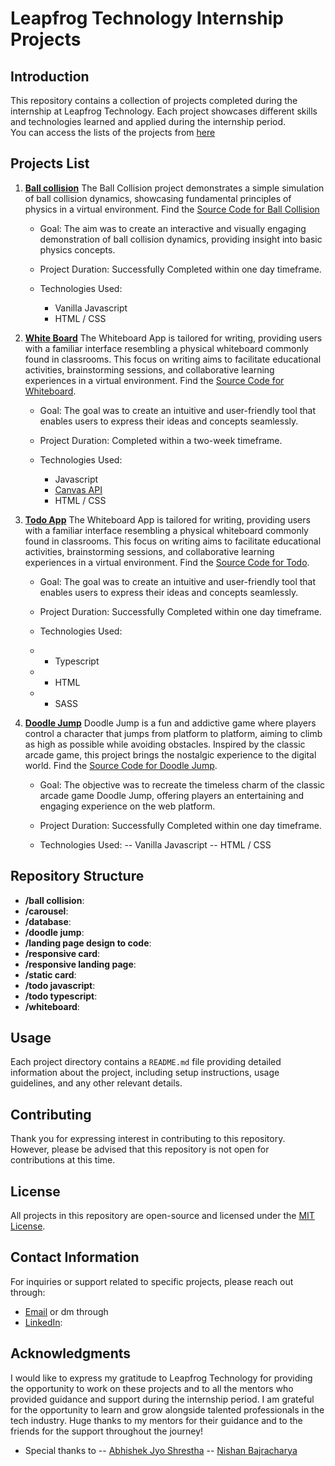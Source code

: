 # Leapfrog Technology Internship Projects

## Introduction

This repository contains a collection of projects completed during the internship at Leapfrog Technology. Each project showcases different skills and technologies learned and applied during the internship period.<br>
You can access the lists of the projects from [here](https://kapilshrestha.github.io/leapfrog_internship/)

## Projects List

1. **[Ball collision](https://kapilshrestha.github.io/leapfrog_internship/ball_collision/)**
   The Ball Collision project demonstrates a simple simulation of ball collision dynamics, showcasing fundamental principles of physics in a virtual environment. Find the [Source Code for Ball Collision](https://github.com/KapilShrestha/leapfrog_internship/tree/main/ball_collision/)

   - Goal:
   The aim was to create an interactive and visually engaging demonstration of ball collision dynamics, providing insight into basic physics concepts.

   - Project Duration:
   Successfully Completed within one day timeframe.

   - Technologies Used:
      - Vanilla Javascript
      - HTML / CSS

2. **[White Board](https://kapilshrestha.github.io/leapfrog_internship/whiteboard/)**
   The Whiteboard App is tailored for writing, providing users with a familiar interface resembling a physical whiteboard commonly found in classrooms. This focus on writing aims to facilitate educational activities, brainstorming sessions, and collaborative learning experiences in a virtual environment. Find the [Source Code for Whiteboard](https://github.com/KapilShrestha/leapfrog_internship/tree/main/whiteboard).

   - Goal:
   The goal was to create an intuitive and user-friendly tool that enables users to express their ideas and concepts seamlessly.

   - Project Duration:
   Completed within a two-week timeframe.

   - Technologies Used: 
      - Javascript
      - [Canvas API](https://developer.mozilla.org/en-US/docs/Web/API/Canvas_API)
      - HTML / CSS
   

3. **[Todo App](https://kapilshrestha.github.io/leapfrog_internship/todo_typescript/dist/index.html)**
   The Whiteboard App is tailored for writing, providing users with a familiar interface resembling a physical whiteboard commonly found in classrooms. This focus on writing aims to facilitate educational activities, brainstorming sessions, and collaborative learning experiences in a virtual environment. Find the [Source Code for Todo](https://github.com/KapilShrestha/leapfrog_internship/tree/main/todo_typescript).

   - Goal:
   The goal was to create an intuitive and user-friendly tool that enables users to express their ideas and concepts seamlessly.

   - Project Duration:
   Successfully Completed within one day timeframe.

   - Technologies Used: 
   -   - Typescript
   -   - HTML 
   -   - SASS

4. **[Doodle Jump](https://kapilshrestha.github.io/leapfrog_internship/doodle_jump/)**
   Doodle Jump is a fun and addictive game where players control a character that jumps from platform to platform, aiming to climb as high as possible while avoiding obstacles. Inspired by the classic arcade game, this project brings the nostalgic experience to the digital world. Find the [Source Code for Doodle Jump](https://github.com/KapilShrestha/leapfrog_internship/tree/main/doodle_jump).


   - Goal:
   The objective was to recreate the timeless charm of the classic arcade game Doodle Jump, offering players an entertaining and engaging experience on the web platform.

   - Project Duration:
   Successfully Completed within one day timeframe.

   - Technologies Used: 
   -- Vanilla Javascript
   -- HTML / CSS

## Repository Structure

- **/ball collision**:
- **/carousel**:
- **/database**:
- **/doodle jump**:
- **/landing page design to code**:
- **/responsive card**:
- **/responsive landing page**:
- **/static card**:
- **/todo javascript**:
- **/todo typescript**:
- **/whiteboard**:

## Usage

Each project directory contains a `README.md` file providing detailed information about the project, including setup instructions, usage guidelines, and any other relevant details.

## Contributing

Thank you for expressing interest in contributing to this repository. However, please be advised that this repository is not open for contributions at this time.

## License

All projects in this repository are open-source and licensed under the [MIT License]().

## Contact Information

For inquiries or support related to specific projects, please reach out through:
- [Email](mailto:kapilshrestha1001@gmail.com) or dm through 
- [LinkedIn](https://www.linkedin.com/in/kapil-shrestha-94115a293/):

## Acknowledgments

I would like to express my gratitude to Leapfrog Technology for providing the opportunity to work on these projects and to all the mentors who provided guidance and support during the internship period.
I am grateful for the opportunity to learn and grow alongside talented professionals in the tech industry.
Huge thanks to my mentors for their guidance and to the friends for the support throughout the journey!

- Special thanks to
-- [Abhishek Jyo Shrestha](https://www.linkedin.com/in/abhishek-jyo-shrestha-255222183/)
-- [Nishan Bajracharya](https://www.linkedin.com/in/nisbaj/)
